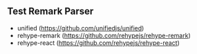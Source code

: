 ## Test Remark Parser

- unified (https://github.com/unifiedjs/unified)
- rehype-remark (https://github.com/rehypejs/rehype-remark)
- rehype-react (https://github.com/rehypejs/rehype-react)